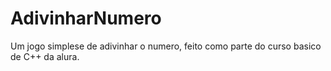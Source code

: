 # AdivinharNumero
Um jogo simplese de adivinhar o numero, feito como parte do curso basico de C++ da alura.
